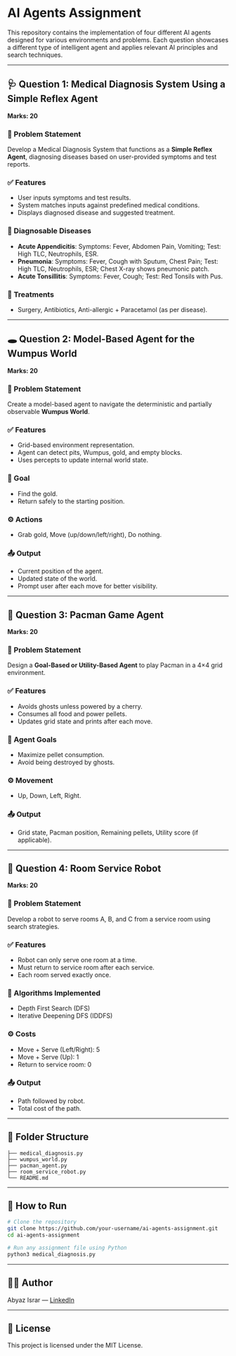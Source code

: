 
# AI Agents Assignment

This repository contains the implementation of four different AI agents designed for various environments and problems. Each question showcases a different type of intelligent agent and applies relevant AI principles and search techniques.

---

## 🩺 Question 1: Medical Diagnosis System Using a Simple Reflex Agent

**Marks: 20**

### 📌 Problem Statement
Develop a Medical Diagnosis System that functions as a **Simple Reflex Agent**, diagnosing diseases based on user-provided symptoms and test reports.

### ✅ Features
- User inputs symptoms and test results.
- System matches inputs against predefined medical conditions.
- Displays diagnosed disease and suggested treatment.

### 🦠 Diagnosable Diseases
- **Acute Appendicitis**: Symptoms: Fever, Abdomen Pain, Vomiting; Test: High TLC, Neutrophils, ESR.
- **Pneumonia**: Symptoms: Fever, Cough with Sputum, Chest Pain; Test: High TLC, Neutrophils, ESR; Chest X-ray shows pneumonic patch.
- **Acute Tonsillitis**: Symptoms: Fever, Cough; Test: Red Tonsils with Pus.

### 💊 Treatments
- Surgery, Antibiotics, Anti-allergic + Paracetamol (as per disease).

---

## 🕳️ Question 2: Model-Based Agent for the Wumpus World

**Marks: 20**

### 📌 Problem Statement
Create a model-based agent to navigate the deterministic and partially observable **Wumpus World**.

### ✅ Features
- Grid-based environment representation.
- Agent can detect pits, Wumpus, gold, and empty blocks.
- Uses percepts to update internal world state.

### 🎯 Goal
- Find the gold.
- Return safely to the starting position.

### ⚙️ Actions
- Grab gold, Move (up/down/left/right), Do nothing.

### 📤 Output
- Current position of the agent.
- Updated state of the world.
- Prompt user after each move for better visibility.

---

## 👾 Question 3: Pacman Game Agent

**Marks: 20**

### 📌 Problem Statement
Design a **Goal-Based or Utility-Based Agent** to play Pacman in a 4×4 grid environment.

### ✅ Features
- Avoids ghosts unless powered by a cherry.
- Consumes all food and power pellets.
- Updates grid state and prints after each move.

### 🎯 Agent Goals
- Maximize pellet consumption.
- Avoid being destroyed by ghosts.

### ⚙️ Movement
- Up, Down, Left, Right.

### 📤 Output
- Grid state, Pacman position, Remaining pellets, Utility score (if applicable).

---

## 🤖 Question 4: Room Service Robot

**Marks: 20**

### 📌 Problem Statement
Develop a robot to serve rooms A, B, and C from a service room using search strategies.

### ✅ Features
- Robot can only serve one room at a time.
- Must return to service room after each service.
- Each room served exactly once.

### 📍 Algorithms Implemented
- Depth First Search (DFS)
- Iterative Deepening DFS (IDDFS)

### ⚙️ Costs
- Move + Serve (Left/Right): 5
- Move + Serve (Up): 1
- Return to service room: 0

### 📤 Output
- Path followed by robot.
- Total cost of the path.

---

## 📁 Folder Structure

```
├── medical_diagnosis.py
├── wumpus_world.py
├── pacman_agent.py
├── room_service_robot.py
└── README.md
```

---

## 🚀 How to Run

```bash
# Clone the repository
git clone https://github.com/your-username/ai-agents-assignment.git
cd ai-agents-assignment

# Run any assignment file using Python
python3 medical_diagnosis.py
```

---

## 🧑‍💻 Author

Abyaz Israr — [LinkedIn](https://linkedin.com/in/abyazisrar)

---

## 📜 License

This project is licensed under the MIT License.
